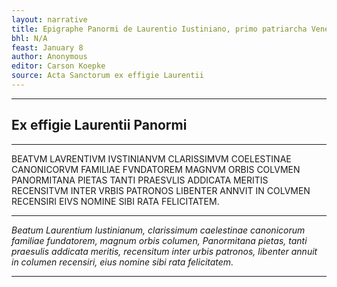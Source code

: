 ```yaml
---
layout: narrative
title: Epigraphe Panormi de Laurentio Iustiniano, primo patriarcha Veneto
bhl: N/A
feast: January 8
author: Anonymous
editor: Carson Koepke
source: Acta Sanctorum ex effigie Laurentii
---
```


---

## Ex effigie Laurentii Panormi

---

BEATVM LAVRENTIVM IVSTINIANVM CLARISSIMVM COELESTINAE CANONICORVM FAMILIAE FVNDATOREM MAGNVM ORBIS COLVMEN PANORMITANA PIETAS TANTI PRAESVLIS ADDICATA MERITIS RECENSITVM INTER VRBIS PATRONOS LIBENTER ANNVIT IN COLVMEN RECENSIRI EIVS NOMINE SIBI RATA FELICITATEM.

---

*Beatum Laurentium Iustinianum, clarissimum caelestinae canonicorum familiae fundatorem, magnum orbis columen, Panormitana pietas, tanti praesulis addicata meritis, recensitum inter urbis patronos, libenter annuit in columen recensiri, eius nomine sibi rata felicitatem.*

---
